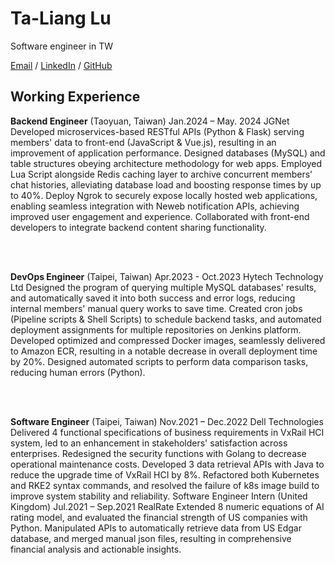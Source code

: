 # Ta-Liang Lu

 Software engineer in TW <br>

[Email](mailto:talianglu2021@gmail.com) / [LinkedIn](http://linkedin.com/in/talianglu) / [GitHub](https://github.com/joyfinder/) 

##  Working Experience

**Backend Engineer** (Taoyuan, Taiwan)						       Jan.2024 – May. 2024
JGNet
Developed microservices-based RESTful APIs (Python & Flask) serving members' data to front-end (JavaScript & Vue.js), resulting in an improvement of application performance. 
Designed databases (MySQL) and table structures obeying architecture methodology for web apps.
Employed Lua Script alongside Redis caching layer to archive concurrent  members' chat histories, alleviating database load and boosting response times by up to 40%.
Deploy Ngrok to securely expose locally hosted web applications, enabling seamless integration with Neweb notification APIs, achieving improved user engagement and experience.
Collaborated with front-end developers to integrate backend content sharing functionality.

<br><br>

**DevOps Engineer** (Taipei, Taiwan)							         Apr.2023 - Oct.2023
Hytech Technology Ltd
Designed the program of querying multiple MySQL databases' results, and automatically saved it into both success and error logs, reducing internal members' manual query works to save time.
Created cron jobs (Pipeline scripts & Shell Scripts) to schedule backend tasks, and automated deployment assignments for multiple repositories on Jenkins platform.
Developed optimized and compressed Docker images, seamlessly delivered to Amazon ECR, resulting in a notable decrease in overall deployment time by 20%.
Designed automated scripts to perform data comparison tasks, reducing human errors (Python).

<br><br>

**Software Engineer** (Taipei, Taiwan)						                     Nov.2021 – Dec.2022
Dell Technologies
Delivered 4 functional specifications of business requirements in VxRail HCI system, led to an enhancement in stakeholders' satisfaction across enterprises.
Redesigned the security functions with Golang to decrease operational maintenance costs.
Developed 3 data retrieval APIs with Java to reduce the upgrade time of VxRail HCI by 8%.
Refactored both Kubernetes and RKE2 syntax commands, and resolved the failure of k8s image build to improve system stability and reliability.
Software Engineer Intern (United Kingdom)						          Jul.2021 – Sep.2021
RealRate
Extended 8 numeric equations of AI rating model, and evaluated the financial strength of US companies with Python.
Manipulated APIs to automatically retrieve data from US Edgar database, and merged manual json files, resulting in comprehensive financial analysis and actionable insights.

<br><br>

